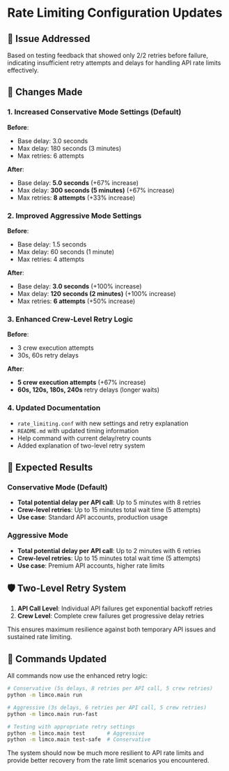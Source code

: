# Rate Limiting Configuration Updates

## 🎯 Issue Addressed

Based on testing feedback that showed only 2/2 retries before failure, indicating insufficient retry attempts and delays for handling API rate limits effectively.

## 🔧 Changes Made

### 1. Increased Conservative Mode Settings (Default)
**Before**:
- Base delay: 3.0 seconds
- Max delay: 180 seconds (3 minutes)
- Max retries: 6 attempts

**After**:
- Base delay: **5.0 seconds** (+67% increase)
- Max delay: **300 seconds (5 minutes)** (+67% increase)  
- Max retries: **8 attempts** (+33% increase)

### 2. Improved Aggressive Mode Settings
**Before**:
- Base delay: 1.5 seconds
- Max delay: 60 seconds (1 minute)
- Max retries: 4 attempts

**After**:
- Base delay: **3.0 seconds** (+100% increase)
- Max delay: **120 seconds (2 minutes)** (+100% increase)
- Max retries: **6 attempts** (+50% increase)

### 3. Enhanced Crew-Level Retry Logic
**Before**:
- 3 crew execution attempts
- 30s, 60s retry delays

**After**:
- **5 crew execution attempts** (+67% increase)
- **60s, 120s, 180s, 240s** retry delays (longer waits)

### 4. Updated Documentation
- `rate_limiting.conf` with new settings and retry explanation
- `README.md` with updated timing information
- Help command with current delay/retry counts
- Added explanation of two-level retry system

## 🎯 Expected Results

### Conservative Mode (Default)
- **Total potential delay per API call**: Up to 5 minutes with 8 retries
- **Crew-level retries**: Up to 15 minutes total wait time (5 attempts)
- **Use case**: Standard API accounts, production usage

### Aggressive Mode  
- **Total potential delay per API call**: Up to 2 minutes with 6 retries
- **Crew-level retries**: Up to 15 minutes total wait time (5 attempts)
- **Use case**: Premium API accounts, higher rate limits

## 🛡️ Two-Level Retry System

1. **API Call Level**: Individual API failures get exponential backoff retries
2. **Crew Level**: Complete crew failures get progressive delay retries

This ensures maximum resilience against both temporary API issues and sustained rate limiting.

## 🚀 Commands Updated

All commands now use the enhanced retry logic:
```bash
# Conservative (5s delays, 8 retries per API call, 5 crew retries)
python -m limco.main run

# Aggressive (3s delays, 6 retries per API call, 5 crew retries)  
python -m limco.main run-fast

# Testing with appropriate retry settings
python -m limco.main test       # Aggressive
python -m limco.main test-safe  # Conservative
```

The system should now be much more resilient to API rate limits and provide better recovery from the rate limit scenarios you encountered.

